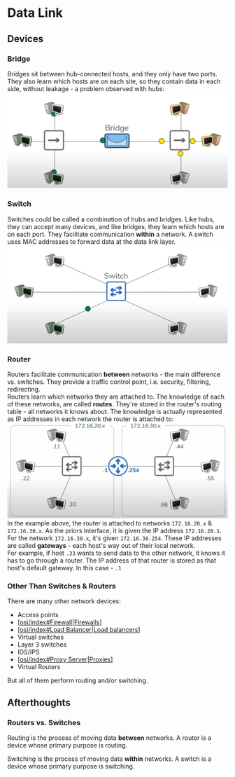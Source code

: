 # Data Link

## Devices

### Bridge

Bridges sit between hub-connected hosts, and they only have two ports. They also learn which hosts are on each site, so they contain data in each side, without leakage - a problem observed with hubs:
![communication via hubs](/assets/2025-08-15-19-32-18.png)

### Switch

Switches could be called a combination of hubs and bridges. Like hubs, they can accept many devices, and like bridges, they learn which hosts are on each port. They facilitate communication **within** a network. A switch uses MAC addresses to forward data at the data link layer.
![communication via switches](/assets/2025-08-15-19-38-05.png)

### Router

Routers facilitate communication **between** networks - the main difference vs. switches. They provide a traffic control point, i.e. security, filtering, redirecting.  
Routers learn which networks they are attached to. The knowledge of each of these networks, are called **routes**. They're stored in the router's routing table - all networks it knows about. The knowledge is actually represented as IP addresses in each network the router is attached to:
![route example](/assets/2025-08-15-20-04-24.png)
In the example above, the router is attached to networks `172.16.20.x` & `172.16.30.x`. As the priors interface, it is given the IP address `172.16.20.1`. For the network `172.16.30.x`, it's given `172.16.30.254`. These IP addresses are called **gateways** - each host's way out of their local network.  
For example, if host `.33` wants to send data to the other network, it knows it has to go through a router. The IP address of that router is stored as that host's default gateway. In this case - `.1`

### Other Than Switches & Routers

There are many other network devices:
- Access points
- [[osi/index#Firewall|Firewalls]]
- [[osi/index#Load Balancer|Load balancers]]
- Virtual switches
- Layer 3 switches
- IDS/IPS
- [[osi/index#Proxy Server|Proxies]]
- Virtual Routers

But all of them perform routing and/or switching.

## Afterthoughts

### Routers vs. Switches

Routing is the process of moving data **between** networks. A router is a device whose primary purpose is routing.

Switching is the process of moving data **within** networks. A switch is a device whose primary purpose is switching.


[//begin]: # "Autogenerated link references for markdown compatibility"
[osi/index#Firewall|Firewalls]: ../index.md "Open Systems Interconnection (OSI) Model"
[osi/index#Load Balancer|Load balancers]: ../index.md "Open Systems Interconnection (OSI) Model"
[osi/index#Proxy Server|Proxies]: ../index.md "Open Systems Interconnection (OSI) Model"
[//end]: # "Autogenerated link references"
